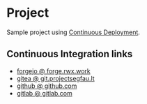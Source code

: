 # Project

Sample project using [Continuous Deployment](https://forge.rwx.work/rwx.work/cd).

## Continuous Integration links

* [forgejo @ forge.rwx.work](https://forge.rwx.work/rwx.work/project/actions)
* [gitea @ git.projectsegfau.lt](https://git.projectsegfau.lt/rwx.work/project/actions)
* [github @ github.com](https://github.com/rwx-work/project/actions)
* [gitlab @ gitlab.com](https://gitlab.com/rwx.work/project/-/pipelines)

